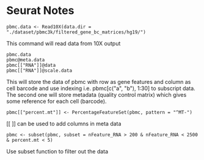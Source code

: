 # Seurat Notes
>
    pbmc.data <- Read10X(data.dir = "./dataset/pbmc3k/filtered_gene_bc_matrices/hg19/")
This command will read data from 10X output

>
    pbmc.data
    pbmc@meta.data
    pbmc[["RNA"]]@data
    pbmc[["RNA"]]@scale.data
This will store the data of pbmc with row as gene features and column as cell barcode and use indexing i.e. pbmc[c("a", "b"), 1:30] to subscript data. <br>
The second one will store metadata (quality control matrix) which gives some reference for each cell (barcode).

>
    pbmc[["percent.mt"]] <- PercentageFeatureSet(pbmc, pattern = "^MT-")
[[ ]] can be used to add columns in meta data

>
    pbmc <- subset(pbmc, subset = nFeature_RNA > 200 & nFeature_RNA < 2500 & percent.mt < 5)
Use subset function to filter out the data